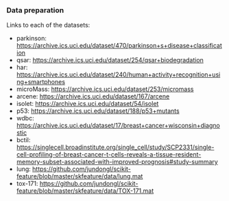 ### Data preparation

Links to each of the datasets:
- parkinson: https://archive.ics.uci.edu/dataset/470/parkinson+s+disease+classification
- qsar: https://archive.ics.uci.edu/dataset/254/qsar+biodegradation
- har: https://archive.ics.uci.edu/dataset/240/human+activity+recognition+using+smartphones
- microMass: https://archive.ics.uci.edu/dataset/253/micromass
- arcene: https://archive.ics.uci.edu/dataset/167/arcene
- isolet: https://archive.ics.uci.edu/dataset/54/isolet
- p53: https://archive.ics.uci.edu/dataset/188/p53+mutants
- wdbc: https://archive.ics.uci.edu/dataset/17/breast+cancer+wisconsin+diagnostic
- bctil: https://singlecell.broadinstitute.org/single_cell/study/SCP2331/single-cell-profiling-of-breast-cancer-t-cells-reveals-a-tissue-resident-memory-subset-associated-with-improved-prognosis#study-summary
- lung: https://github.com/jundongl/scikit-feature/blob/master/skfeature/data/lung.mat
- tox-171: https://github.com/jundongl/scikit-feature/blob/master/skfeature/data/TOX-171.mat